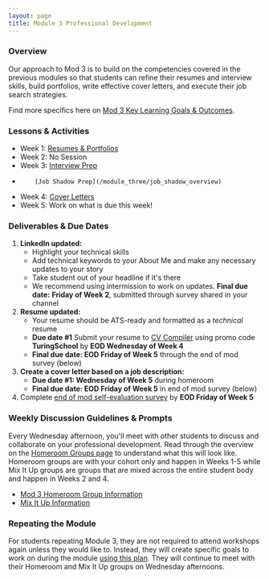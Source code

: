 ```yaml
---
layout: page
title: Module 3 Professional Development
---
```


### Overview
Our approach to Mod 3 is to build on the competencies covered in the previous modules so that students can refine their resumes and interview skills, build portfolios, write effective cover letters, and execute their job search strategies.

Find more specifics here on [Mod 3 Key Learning Goals & Outcomes](/module_three/mod3_learning_goals).

### Lessons & Activities
* Week 1: [Resumes & Portfolios](/module_three/mod3_week1)
* Week 2:  No Session
* Week 3: [Interview Prep](/module_three/mod3_week5)
*         [Job Shadow Prep](/module_three/job_shadow_overview)
* Week 4: [Cover Letters](https://careerdev.turing.edu/module_three/week_3_coverletter)
* Week 5: Work on what is due this week! 

### Deliverables & Due Dates

1. **LinkedIn updated:**
   * Highlight your technical skills
   * Add technical keywords to your About Me and make any necessary updates to your story
   * Take student out of your headline if it's there
   * We recommend using intermission to work on updates. **Final due date:** **Friday of Week 2**, submitted through survey shared in your channel
2. **Resume updated:**
   * Your resume should be ATS-ready and formatted as a *technical* resume
   * **Due date #1** Submit your resume to [CV Compiler](https://cvcompiler.com/students/turingschool) using promo code **TuringSchool** by **EOD Wednesday of Week 4**
   * **Final due date: EOD Friday of Week 5** through the end of mod survey (below)
3. **Create a cover letter based on a job description:** 
   * **Due date #1: Wednesday of Week 5** during homeroom
   * **Final due date: EOD Friday of Week 5** in end of mod survey (below)
4. Complete [end of mod self-evaluation survey](https://airtable.com/shrBZWvdZfHSeey57) by **EOD Friday of Week 5**

### Weekly Discussion Guidelines & Prompts
Every Wednesday afternoon, you'll meet with other students to discuss and collaborate on your professional development. Read through the overview on the [Homeroom Groups page](/student_discussion_groups/index) to understand what this will look like. Homeroom groups are with your cohort only and happen in Weeks 1-5 while Mix It Up groups are groups that are mixed across the entire student body and happen in Weeks 2 and 4.

* [Mod 3 Homeroom Group Information](/student_discussion_groups/mod3_homeroom_discussion_prompts)
* [Mix It Up Information](/mixed_groups)

### Repeating the Module
For students repeating Module 3, they are not required to attend workshops again unless they would like to. Instead, they will create specific goals to work on during the module [using this plan](/module_three/m3_repeat_plan). They will continue to meet with their Homeroom and Mix It Up groups on Wednesday afternoons. 
